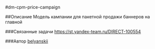#dm-cpm-price-campaign

##Описание
Модель кампании для пакетной продажи баннеров на главной

###Связанные задачи
https://st.yandex-team.ru/DIRECT-100554

###Автор
[belyanskii](https://staff.yandex-team.ru/belyanskii)
